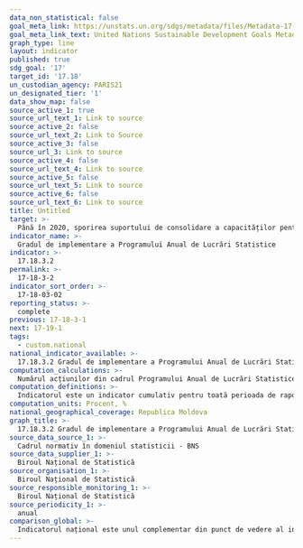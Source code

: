 ```yaml
---
data_non_statistical: false
goal_meta_link: https://unstats.un.org/sdgs/metadata/files/Metadata-17-18-03.pdf
goal_meta_link_text: United Nations Sustainable Development Goals Metadata (pdf 468kB)
graph_type: line
layout: indicator
published: true
sdg_goal: '17'
target_id: '17.18'
un_custodian_agency: PARIS21
un_designated_tier: '1'
data_show_map: false
source_active_1: true
source_url_text_1: Link to source
source_active_2: false
source_url_text_2: Link to Source
source_active_3: false
source_url_3: Link to source
source_active_4: false
source_url_text_4: Link to source
source_active_5: false
source_url_text_5: Link to source
source_active_6: false
source_url_text_6: Link to source
title: Untitled
target: >-
  Până în 2020, sporirea suportului de consolidare a capacităților pentru țările în curs de    dezvoltare, inclusiv pentru țările cel mai puțin dezvoltate și statele insulare mici în curs de dezvoltare, pentru a crește în mod semnificativ disponibilitatea datelor calitative, în timp util și fiabile, desegregate după venit, sex, vârstă, rasă, etnie, statut migrațional, dizabilități,  localizare geografică și alte caracteristici relevante în contexte naționale
indicator_name: >-
  Gradul de implementare a Programului Anual de Lucrări Statistice
indicator: >-
  17.18.3.2
permalink: >-
  17-18-3-2
indicator_sort_order: >-
  17-18-03-02
reporting_status: >-
  complete
previous: 17-18-3-1
next: 17-19-1
tags:
  - custom.national
national_indicator_available: >-
  17.18.3.2 Gradul de implementare a Programului Anual de Lucrări Statistice
computation_calculations: >-
  Numărul acțiunilor din cadrul Programului Anual de Lucrări Statistice implementate raportat la numărul total de acțiuni planificate în cadrul acestuia *100.
computation_definitions: >-
  Indicatorul este un indicator cumulativ pentru toată perioada de raportare a Planului de acțiuni al Strategiei naționale de dezvoltare a SSN.
computation_units: Procent, %
national_geographical_coverage: Republica Moldova
graph_title: >-
  17.18.3.2 Gradul de implementare a Programului Anual de Lucrări Statistice
source_data_source_1: >-
  Cadrul normativ în domeniul statisticii - BNS
source_data_supplier_1: >-
  Biroul Național de Statistică
source_organisation_1: >-
  Biroul Național de Statistică
source_responsible_monitoring_1: >-
  Biroul Național de Statistică
source_periodicity_1: >-
  anual
comparison_global: >-
  Indicatorul național este unul complementar din punct de vedere al informației pentru indicatorul global
---
```

